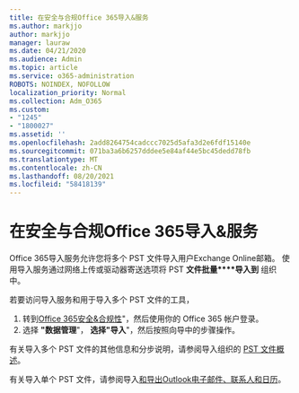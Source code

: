 ```yaml
---
title: 在安全与合规Office 365导入&服务
ms.author: markjjo
author: markjjo
manager: lauraw
ms.date: 04/21/2020
ms.audience: Admin
ms.topic: article
ms.service: o365-administration
ROBOTS: NOINDEX, NOFOLLOW
localization_priority: Normal
ms.collection: Adm_O365
ms.custom:
- "1245"
- "1800027"
ms.assetid: ''
ms.openlocfilehash: 2add8264754cadccc7025d5afa3d2e6fdf15140e
ms.sourcegitcommit: 071ba3a6b6257dddee5e84af44e5bc45dedd78fb
ms.translationtype: MT
ms.contentlocale: zh-CN
ms.lasthandoff: 08/20/2021
ms.locfileid: "58418139"
---
```

# <a name="import-service-in-the-office-365-security--compliance-center"></a>在安全与合规Office 365导入&服务

Office 365导入服务允许您将多个 PST 文件导入用户Exchange Online邮箱。 使用导入服务通过网络上传或驱动器寄送选项将 PST **文件批量****导入到** 组织中。

若要访问导入服务和用于导入多个 PST 文件的工具，

1. 转到[Office 365安全&合规性](https://protection.office.com)"，然后使用你的 Office 365 帐户登录。
1. 选择 **"数据管理**"， **选择"导入**"，然后按照向导中的步骤操作。 

有关导入多个 PST 文件的其他信息和分步说明，请参阅导入组织的 [PST 文件概述](https://docs.microsoft.com/office365/securitycompliance/importing-pst-files-to-office-365)。

有关导入单个 PST 文件，请参阅导入[和导出Outlook电子邮件、联系人和日历](https://support.office.com/article/92577192-3881-4502-b79d-c3bbada6c8ef#ID0EAACAAA=Mac)。

